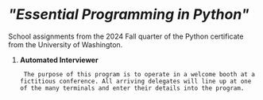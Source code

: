# _"Essential Programming in Python"_

School assignments from the 2024 Fall quarter of the Python certificate from the University of Washington.

1. **Automated Interviewer**

        The purpose of this program is to operate in a welcome booth at a fictitious conference. All arriving delegates will line up at one of the many terminals and enter their details into the program.
